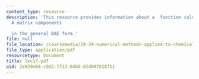 ```yaml
---
content_type: resource
description: 'This resource provides information about a  function calculates the
  A matrix components

  in the general DAE form.'
file: null
file_location: /coursemedia/10-34-numerical-methods-applied-to-chemical-engineering-fall-2005/2e939eb6c0d277130db665d08f018751_lec17.pdf
file_type: application/pdf
resourcetype: Document
title: lec17.pdf
uid: 2e939eb6-c0d2-7713-0db6-65d08f018751
---
```

